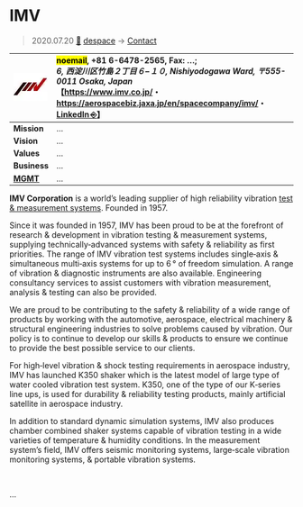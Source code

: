 # IMV
> 2020.07.20 [🚀](../../index/index.md) [despace](../index.md) → [Contact](../contact.md)

|[![](../f/contact/i/imv_corp_logo1_thumb.webp)](../f/contact/i/imv_corp_logo1.webp)|<mark>noemail</mark>, +81 6-6478-2565, Fax: …;<br> *6, 西淀川区竹島２丁目６−１０, Nishiyodogawa Ward, 〒555-0011 Osaka, Japan*<br> 【<https://www.imv.co.jp/>・ <https://aerospacebiz.jaxa.jp/en/spacecompany/imv/>・ [LinkedIn ⎆](https://www.linkedin.com/company/imv-corporation/)】|
|:-|:-|
|**Mission**|…|
|**Vision**|…|
|**Values**|…|
|**Business**|…|
|**[MGMT](../mgmt.md)**|…|

**IMV Corporation** is a world’s leading supplier of high reliability vibration [test & measurement systems](../test.md). Founded in 1957.

Since it was founded in 1957, IMV has been proud to be at the forefront of research & development in vibration testing & measurement systems, supplying technically‑advanced systems with safety & reliability as first priorities. The range of IMV vibration test systems includes single‑axis & simultaneous multi‑axis systems for up to 6 ° of freedom simulation. A range of vibration & diagnostic instruments are also available. Engineering consultancy services to assist customers with vibration measurement, analysis & testing can also be provided.

We are proud to be contributing to the safety & reliability of a wide range of products by working with the automotive, aerospace, electrical machinery & structural engineering industries to solve problems caused by vibration. Our policy is to continue to develop our skills & products to ensure we continue to provide the best possible service to our clients.

For high‑level vibration & shock testing requirements in aerospace industry, IMV has launched K350 shaker which is the latest model of large type of water cooled vibration test system. K350, one of the type of our K‑series line ups, is used for durability & reliability testing products, mainly artificial satellite in aerospace industry.

In addition to standard dynamic simulation systems, IMV also produces chamber combined shaker systems capable of vibration testing in a wide varieties of temperature & humidity conditions. In the measurement system’s field, IMV offers seismic monitoring systems, large‑scale vibration monitoring systems, & portable vibration systems.

<p style="page-break-after:always"> </p>

…

